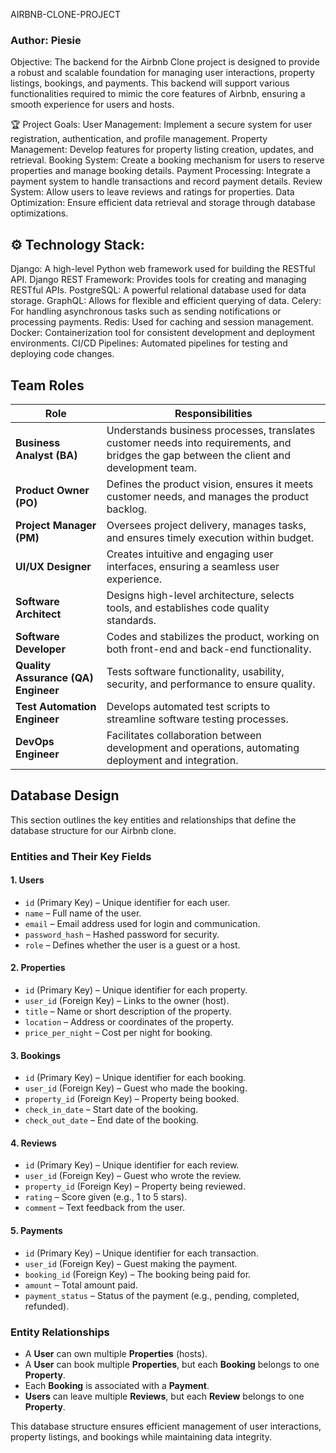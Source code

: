 AIRBNB-CLONE-PROJECT

### Author: Piesie

Objective:
The backend for the Airbnb Clone project is designed to provide a robust and scalable foundation for managing user interactions, property listings, bookings, and payments. This backend will support various functionalities required to mimic the core features of Airbnb, ensuring a smooth experience for users and hosts.

🏆 Project Goals:
User Management: Implement a secure system for user registration, authentication, and profile management.
Property Management: Develop features for property listing creation, updates, and retrieval.
Booking System: Create a booking mechanism for users to reserve properties and manage booking details.
Payment Processing: Integrate a payment system to handle transactions and record payment details.
Review System: Allow users to leave reviews and ratings for properties.
Data Optimization: Ensure efficient data retrieval and storage through database optimizations.

## ⚙️ Technology Stack:
Django: A high-level Python web framework used for building the RESTful API.
Django REST Framework: Provides tools for creating and managing RESTful APIs.
PostgreSQL: A powerful relational database used for data storage.
GraphQL: Allows for flexible and efficient querying of data.
Celery: For handling asynchronous tasks such as sending notifications or processing payments.
Redis: Used for caching and session management.
Docker: Containerization tool for consistent development and deployment environments.
CI/CD Pipelines: Automated pipelines for testing and deploying code changes.


## Team Roles

| Role                  | Responsibilities |
|-----------------------|-----------------|
| **Business Analyst (BA)**  | Understands business processes, translates customer needs into requirements, and bridges the gap between the client and development team. |
| **Product Owner (PO)**  | Defines the product vision, ensures it meets customer needs, and manages the product backlog. |
| **Project Manager (PM)**  | Oversees project delivery, manages tasks, and ensures timely execution within budget. |
| **UI/UX Designer**  | Creates intuitive and engaging user interfaces, ensuring a seamless user experience. |
| **Software Architect**  | Designs high-level architecture, selects tools, and establishes code quality standards. |
| **Software Developer**  | Codes and stabilizes the product, working on both front-end and back-end functionality. |
| **Quality Assurance (QA) Engineer**  | Tests software functionality, usability, security, and performance to ensure quality. |
| **Test Automation Engineer**  | Develops automated test scripts to streamline software testing processes. |
| **DevOps Engineer**  | Facilitates collaboration between development and operations, automating deployment and integration. |



## Database Design

This section outlines the key entities and relationships that define the database structure for our Airbnb clone.

### Entities and Their Key Fields

#### 1. Users
- `id` (Primary Key) – Unique identifier for each user.
- `name` – Full name of the user.
- `email` – Email address used for login and communication.
- `password_hash` – Hashed password for security.
- `role` – Defines whether the user is a guest or a host.

#### 2. Properties
- `id` (Primary Key) – Unique identifier for each property.
- `user_id` (Foreign Key) – Links to the owner (host).
- `title` – Name or short description of the property.
- `location` – Address or coordinates of the property.
- `price_per_night` – Cost per night for booking.

#### 3. Bookings
- `id` (Primary Key) – Unique identifier for each booking.
- `user_id` (Foreign Key) – Guest who made the booking.
- `property_id` (Foreign Key) – Property being booked.
- `check_in_date` – Start date of the booking.
- `check_out_date` – End date of the booking.

#### 4. Reviews
- `id` (Primary Key) – Unique identifier for each review.
- `user_id` (Foreign Key) – Guest who wrote the review.
- `property_id` (Foreign Key) – Property being reviewed.
- `rating` – Score given (e.g., 1 to 5 stars).
- `comment` – Text feedback from the user.

#### 5. Payments
- `id` (Primary Key) – Unique identifier for each transaction.
- `user_id` (Foreign Key) – Guest making the payment.
- `booking_id` (Foreign Key) – The booking being paid for.
- `amount` – Total amount paid.
- `payment_status` – Status of the payment (e.g., pending, completed, refunded).

### Entity Relationships
- A **User** can own multiple **Properties** (hosts).
- A **User** can book multiple **Properties**, but each **Booking** belongs to one **Property**.
- Each **Booking** is associated with a **Payment**.
- **Users** can leave multiple **Reviews**, but each **Review** belongs to one **Property**.

This database structure ensures efficient management of user interactions, property listings, and bookings while maintaining data integrity.


